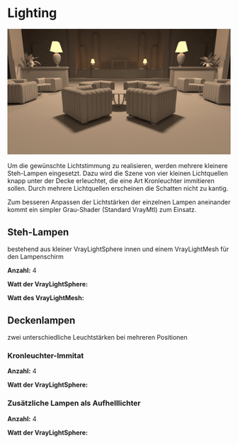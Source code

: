 # Lighting
![Light Balancing](images/light_balancing.jpg)

Um die gewünschte Lichtstimmung zu realisieren, werden mehrere kleinere Steh-Lampen eingesetzt. Dazu wird die Szene von vier kleinen Lichtquellen knapp unter der Decke erleuchtet, die eine Art Kronleuchter immitieren sollen. Durch mehrere Lichtquellen erscheinen die Schatten nicht zu kantig.

Zum besseren Anpassen der Lichtstärken der einzelnen Lampen aneinander kommt ein simpler Grau-Shader (Standard VrayMtl) zum Einsatz.

## Steh-Lampen
bestehend aus kleiner VrayLightSphere innen und einem VrayLightMesh für den Lampenschirm

**Anzahl:** 4

**Watt der VrayLightSphere:**

**Watt des VrayLightMesh:**


## Deckenlampen
zwei unterschiedliche Leuchtstärken bei mehreren Positionen

### Kronleuchter-Immitat
**Anzahl:** 4

**Watt der VrayLightSphere:**

### Zusätzliche Lampen als Aufhelllichter
**Anzahl:** 4

**Watt der VrayLightSphere:**




